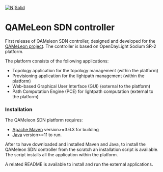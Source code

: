 [![N|Solid](https://ict-qameleon.eu/wp-content/uploads/2018/02/logo-site3.png)](https://nodesource.com/products/nsolid)

# QAMeLeon SDN controller
First release of QAMeleon SDN controller, designed and developed for the [QAMeLeon project](https://ict-qameleon.eu/). 
The controller is based on OpenDayLight Sodium SR-2 platform. 

The platform consists of the following applications:

  - Topology application for the topology management (within the platform)
  - Provisioning application for the lightpath management  (within the platform)
  - Web-based Graphical User Interface (GUI) (external to the platform)
  - Path Computation Engine (PCE) for lightpath computation  (external to the platform)

### Installation

The QAMeleon SDN platform requires:
  - [Apache Maven](https://maven.apache.org/) version>=3.6.3 for building 
  - [Java](https://www.oracle.com/java/technologies/javase-jdk11-downloads.html) version>=11 to run. 


After to have downloaded and installed Maven and Java, to install the QAMeleon SDN controller from the scratch an installation script is available. The script installs all the application within the platform. 

A related README is available to install and run the external applications.



